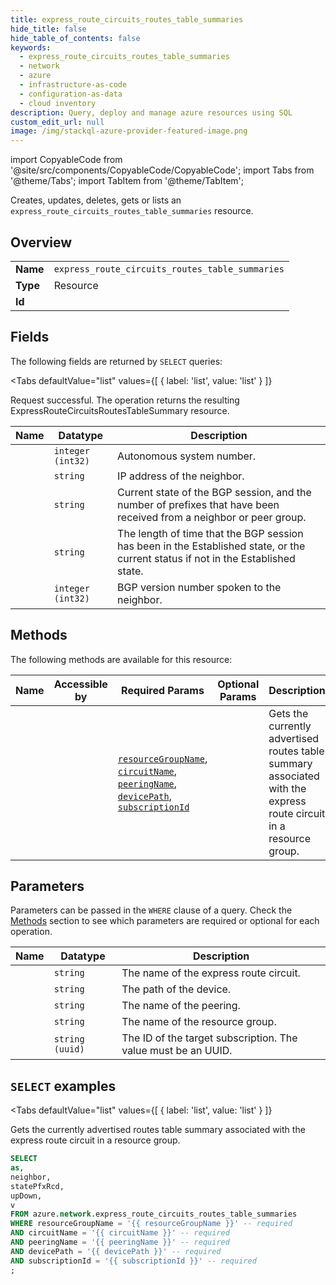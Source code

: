 ```yaml
--- 
title: express_route_circuits_routes_table_summaries
hide_title: false
hide_table_of_contents: false
keywords:
  - express_route_circuits_routes_table_summaries
  - network
  - azure
  - infrastructure-as-code
  - configuration-as-data
  - cloud inventory
description: Query, deploy and manage azure resources using SQL
custom_edit_url: null
image: /img/stackql-azure-provider-featured-image.png
---
```


import CopyableCode from '@site/src/components/CopyableCode/CopyableCode';
import Tabs from '@theme/Tabs';
import TabItem from '@theme/TabItem';

Creates, updates, deletes, gets or lists an <code>express_route_circuits_routes_table_summaries</code> resource.

## Overview
<table><tbody>
<tr><td><b>Name</b></td><td><code>express_route_circuits_routes_table_summaries</code></td></tr>
<tr><td><b>Type</b></td><td>Resource</td></tr>
<tr><td><b>Id</b></td><td><CopyableCode code="azure.network.express_route_circuits_routes_table_summaries" /></td></tr>
</tbody></table>

## Fields

The following fields are returned by `SELECT` queries:

<Tabs
    defaultValue="list"
    values={[
        { label: 'list', value: 'list' }
    ]}
>
<TabItem value="list">

Request successful. The operation returns the resulting ExpressRouteCircuitsRoutesTableSummary resource.

<table>
<thead>
    <tr>
    <th>Name</th>
    <th>Datatype</th>
    <th>Description</th>
    </tr>
</thead>
<tbody>
<tr>
    <td><CopyableCode code="as" /></td>
    <td><code>integer (int32)</code></td>
    <td>Autonomous system number.</td>
</tr>
<tr>
    <td><CopyableCode code="neighbor" /></td>
    <td><code>string</code></td>
    <td>IP address of the neighbor.</td>
</tr>
<tr>
    <td><CopyableCode code="statePfxRcd" /></td>
    <td><code>string</code></td>
    <td>Current state of the BGP session, and the number of prefixes that have been received from a neighbor or peer group.</td>
</tr>
<tr>
    <td><CopyableCode code="upDown" /></td>
    <td><code>string</code></td>
    <td>The length of time that the BGP session has been in the Established state, or the current status if not in the Established state.</td>
</tr>
<tr>
    <td><CopyableCode code="v" /></td>
    <td><code>integer (int32)</code></td>
    <td>BGP version number spoken to the neighbor.</td>
</tr>
</tbody>
</table>
</TabItem>
</Tabs>

## Methods

The following methods are available for this resource:

<table>
<thead>
    <tr>
    <th>Name</th>
    <th>Accessible by</th>
    <th>Required Params</th>
    <th>Optional Params</th>
    <th>Description</th>
    </tr>
</thead>
<tbody>
<tr>
    <td><a href="#list"><CopyableCode code="list" /></a></td>
    <td><CopyableCode code="select" /></td>
    <td><a href="#parameter-resourceGroupName"><code>resourceGroupName</code></a>, <a href="#parameter-circuitName"><code>circuitName</code></a>, <a href="#parameter-peeringName"><code>peeringName</code></a>, <a href="#parameter-devicePath"><code>devicePath</code></a>, <a href="#parameter-subscriptionId"><code>subscriptionId</code></a></td>
    <td></td>
    <td>Gets the currently advertised routes table summary associated with the express route circuit in a resource group.</td>
</tr>
</tbody>
</table>

## Parameters

Parameters can be passed in the `WHERE` clause of a query. Check the [Methods](#methods) section to see which parameters are required or optional for each operation.

<table>
<thead>
    <tr>
    <th>Name</th>
    <th>Datatype</th>
    <th>Description</th>
    </tr>
</thead>
<tbody>
<tr id="parameter-circuitName">
    <td><CopyableCode code="circuitName" /></td>
    <td><code>string</code></td>
    <td>The name of the express route circuit.</td>
</tr>
<tr id="parameter-devicePath">
    <td><CopyableCode code="devicePath" /></td>
    <td><code>string</code></td>
    <td>The path of the device.</td>
</tr>
<tr id="parameter-peeringName">
    <td><CopyableCode code="peeringName" /></td>
    <td><code>string</code></td>
    <td>The name of the peering.</td>
</tr>
<tr id="parameter-resourceGroupName">
    <td><CopyableCode code="resourceGroupName" /></td>
    <td><code>string</code></td>
    <td>The name of the resource group.</td>
</tr>
<tr id="parameter-subscriptionId">
    <td><CopyableCode code="subscriptionId" /></td>
    <td><code>string (uuid)</code></td>
    <td>The ID of the target subscription. The value must be an UUID.</td>
</tr>
</tbody>
</table>

## `SELECT` examples

<Tabs
    defaultValue="list"
    values={[
        { label: 'list', value: 'list' }
    ]}
>
<TabItem value="list">

Gets the currently advertised routes table summary associated with the express route circuit in a resource group.

```sql
SELECT
as,
neighbor,
statePfxRcd,
upDown,
v
FROM azure.network.express_route_circuits_routes_table_summaries
WHERE resourceGroupName = '{{ resourceGroupName }}' -- required
AND circuitName = '{{ circuitName }}' -- required
AND peeringName = '{{ peeringName }}' -- required
AND devicePath = '{{ devicePath }}' -- required
AND subscriptionId = '{{ subscriptionId }}' -- required
;
```
</TabItem>
</Tabs>
